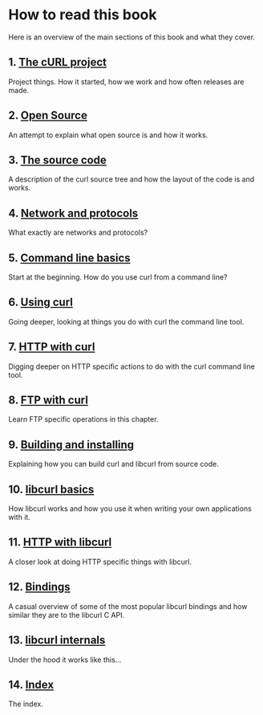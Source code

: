 # How to read this book

Here is an overview of the main sections of this book and what they cover.

## 1. [The cURL project](curl.md)

Project things. How it started, how we work and how often releases are made.

## 2. [Open Source](opensource.md)

An attempt to explain what open source is and how it works.

## 3. [The source code](sourcecode.md)

A description of the curl source tree and how the layout of the code is and
works.

## 4. [Network and protocols](protocols.md)

What exactly are networks and protocols?

## 5. [Command line basics](cmdline.md)

Start at the beginning. How do you use curl from a command line?

## 6. [Using curl](usingcurl.md)

Going deeper, looking at things you do with curl the command line tool.

## 7. [HTTP with curl](http.md)

Digging deeper on HTTP specific actions to do with the curl command line tool.

## 8. [FTP with curl](http.md)

Learn FTP specific operations in this chapter.

## 9. [Building and installing](building.md)

Explaining how you can build curl and libcurl from source code.

## 10. [libcurl basics](libcurl.md)

How libcurl works and how you use it when writing your own applications with it.

## 11. [HTTP with libcurl](libcurl-http.md)

A closer look at doing HTTP specific things with libcurl.

## 12. [Bindings](bindings.md)

A casual overview of some of the most popular libcurl bindings and how similar
they are to the libcurl C API.

## 13. [libcurl internals](internals.md)

Under the hood it works like this…

## 14. [Index](bookindex.md)

The index.
